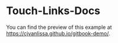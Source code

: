 # Touch-Links-Docs
You can find the preview of this example at https://cjvanlissa.github.io/gitbook-demo/.

